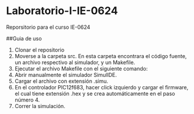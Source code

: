# Laboratorio-I-IE-0624
Reporsitorio para el curso IE-0624

##Guia de uso
1. Clonar el repositorio
2. Moverse a la carpeta src.
En esta carpeta encontrara el código fuente, un archivo respectivo al simulador, y un
Makefile.
3. Ejecutar el archivo Makefile con el siguiente comando:
4. Abrir manualmente el simulador SimulIDE.
5. Cargar el archivo con extensión .simu.
6. En el controlador PIC12f683, hacer click izquierdo y cargar el firmware, el cual tiene extensión .hex y se crea automáticamente en el paso número 4.
7. Correr la simulación.
